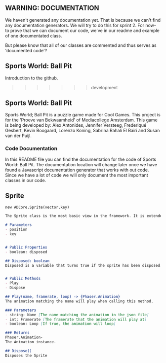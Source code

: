 ## WARNING: DOCUMENTATION
We haven't generated any documentation yet. That is because we can't find any documentation generators. We will try to do this for sprint 2. For now- to prove that we can document our code, we've in our readme and example of one documentated class.

But please know that all of our classes are commented and thus serves as 'documented code'?

## Sports World: Ball Pit

Introduction to the github.
>>>>>>> development

## Sports World: Ball Pit

Sports World; Ball Pit is a puzzle game made for Cool Games. This project is for the 'Proeve van Bekwaamheid' of Mediacollege Amsterdam. This game is being developed by: Alex Antonides, Jennifer Versteeg, Frederiqué Gesbert, Kevin Boogaard, Lorenzo Koning, Sabrina Rahali El Bairi and Susan van der Puijl.

### Code Documentation

In this README file you can find the documentation for the code of Sports World: Ball Pit. The documentation location will change later once we have found a Javascript documentation generator that works with out code. Since we have a lot of code we will only document the most important classes in our code. 


## Sprite

```markdown
new ADCore.Sprite(vector,key)

The Sprite class is the most basic view in the framework. It is extended by Display and Interface. This class handles the key-to-information in its private functions.

# Parameters
- position
- key


# Public Properties
- boolean: disposed

## Disposed: boolean
Disposed is a variable that turns true if the sprite has been disposed.


# Public Methods
- Play 
- Dispose

## Play(name, framerate, loop) -> {Phaser.Animation}
The animation matching the name will play when calling this method. 

### Parameters
- string: Name [The name matching the animation in the json file]
- int: Framerate [The framerate that the animation will play at]
- boolean: Loop [If true, the animation will loop]

### Returns
Phaser.Animation- 
The Animation instance. 

## Dispose()
Disposes the Sprite
```
